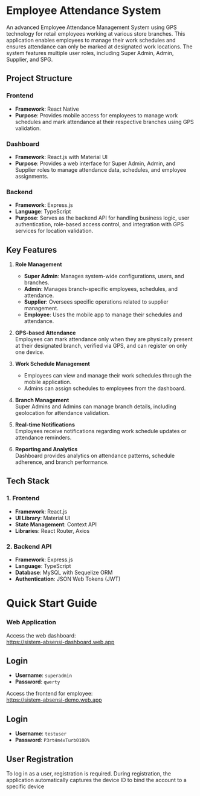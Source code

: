 # Employee Attendance System

An advanced Employee Attendance Management System using GPS technology for retail employees working at various store branches. This application enables employees to manage their work schedules and ensures attendance can only be marked at designated work locations. The system features multiple user roles, including Super Admin, Admin, Supplier, and SPG.

## Project Structure

### Frontend

- **Framework**: React Native
- **Purpose**: Provides mobile access for employees to manage work schedules and mark attendance at their respective branches using GPS validation.

### Dashboard

- **Framework**: React.js with Material UI
- **Purpose**: Provides a web interface for Super Admin, Admin, and Supplier roles to manage attendance data, schedules, and employee assignments.

### Backend

- **Framework**: Express.js
- **Language**: TypeScript
- **Purpose**: Serves as the backend API for handling business logic, user authentication, role-based access control, and integration with GPS services for location validation.

## Key Features

1. **Role Management**

   - **Super Admin**: Manages system-wide configurations, users, and branches.
   - **Admin**: Manages branch-specific employees, schedules, and attendance.
   - **Supplier**: Oversees specific operations related to supplier management.
   - **Employee**: Uses the mobile app to manage their schedules and attendance.

2. **GPS-based Attendance**  
   Employees can mark attendance only when they are physically present at their designated branch, verified via GPS, and can register on only one device.

3. **Work Schedule Management**

   - Employees can view and manage their work schedules through the mobile application.
   - Admins can assign schedules to employees from the dashboard.

4. **Branch Management**  
   Super Admins and Admins can manage branch details, including geolocation for attendance validation.

5. **Real-time Notifications**  
   Employees receive notifications regarding work schedule updates or attendance reminders.

6. **Reporting and Analytics**  
   Dashboard provides analytics on attendance patterns, schedule adherence, and branch performance.

## Tech Stack

### 1. Frontend

- **Framework**: React.js
- **UI Library**: Material UI
- **State Management**: Context API
- **Libraries**: React Router, Axios

### 2. Backend API

- **Framework**: Express.js
- **Language**: TypeScript
- **Database**: MySQL with Sequelize ORM
- **Authentication**: JSON Web Tokens (JWT)


# Quick Start Guide

### Web Application
Access the web dashboard:  
<a href="https://sistem-absensi-dashboard.web.app" target="_blank">https://sistem-absensi-dashboard.web.app</a>

## Login
- **Username**: `superadmin`  
- **Password**: `qwerty`

Access the frontend for employee:  
<a href="https://sistem-absensi-demo.web.app/" target="_blank">https://sistem-absensi-demo.web.app</a>

## Login
- **Username**: `testuser`  
- **Password**: `P3rt4m4xTurb0100%`

## User Registration
To log in as a user, registration is required. During registration, the application automatically captures the device ID to bind the account to a specific device
